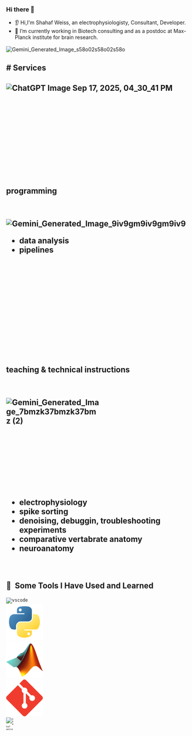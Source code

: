 ### Hi there 👋
* 👂 Hi,I'm Shahaf Weiss, an electrophysiologisty, Consultant,  Developer. 
* 🔭 I’m currently working in Biotech consulting and as a postdoc at Max-Planck institute for brain research.

<img align="center" width="1280" height="800" alt="Gemini_Generated_Image_s58o02s58o02s58o" src="https://github.com/user-attachments/assets/eb42e113-759e-4c7f-80c2-787507a0b680" />
<h2>
# Services
  <br />
<h2>
  <img lign="right" width="256" height="256" alt="ChatGPT Image Sep 17, 2025, 04_30_41 PM" src="https://github.com/user-attachments/assets/e0f09033-4106-4e30-975f-24fcbde46010" width="200" height="200"/>
<br />
<br />
<br />
<br />
<br />
<br />
<br />
<br />
<br />
<br />

## programming
  <br />
<h2>

 <img lign="right" width="256" height="256" alt="Gemini_Generated_Image_9iv9gm9iv9gm9iv9" src="https://github.com/user-attachments/assets/4a204048-e1e1-4495-8fa5-e5a4eba22a87" width="200" height="200" />
  
 * data analysis  
 * pipelines
<br />
<br />
<br />
<br />
<br />
<br />
<br />
<br />
<br />
<br />



## teaching & technical instructions
<br />
<h2>
<img align="left" width="256" height="256" alt="Gemini_Generated_Image_7bmzk37bmzk37bmz (2)" src="https://github.com/user-attachments/assets/8144b1ff-9b74-4363-b7d5-64f6f3d4b153" width="100" height="100" />



<br />
<br />
<br />
<br />
<br />
<br />
<br />
<br />
<br />
<br />


* electrophysiology
* spike sorting
* denoising, debuggin, troubleshooting experiments
* comparative vertabrate anatomy
* neuroanatomy
















<br>
</a>
<h2> 🚀 &nbsp;Some Tools I Have Used and Learned</h2>
</a>



<code><img src="https://cdn.jsdelivr.net/gh/devicons/devicon/icons/vscode/vscode-original.svg" alt="vscode"  width="100" height="100">
<code><img src="https://raw.githubusercontent.com/github/explore/80688e429a7d4ef2fca1e82350fe8e3517d3494d/topics/python/python.png"  width="100" height="100">
<code><img src="https://raw.githubusercontent.com/github/explore/80688e429a7d4ef2fca1e82350fe8e3517d3494d/topics/matlab/matlab.png"  width="100" height="100">
<code><img src="https://raw.githubusercontent.com/github/explore/80688e429a7d4ef2fca1e82350fe8e3517d3494d/topics/git/git.png"  width="100" height="100" >
<code><img align="left" alt="shahaf weiss" width="22px" src="https://cdn.jsdelivr.net/npm/simple-icons@v3/icons/linkedin.svg" width="100" height="100" />




